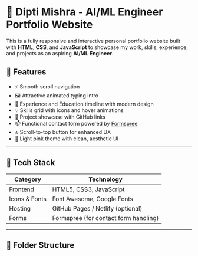 # 💼 Dipti Mishra - AI/ML Engineer Portfolio Website

This is a fully responsive and interactive personal portfolio website built with **HTML**, **CSS**, and **JavaScript** to showcase my work, skills, experience, and projects as an aspiring **AI/ML Engineer**.

## 🚀 Features

- ⚡ Smooth scroll navigation
- 🖼️ Attractive animated typing intro
- 💼 Experience and Education timeline with modern design
- 💡 Skills grid with icons and hover animations
- 📂 Project showcase with GitHub links
- 📫 Functional contact form powered by [Formspree](https://formspree.io)
- 🔝 Scroll-to-top button for enhanced UX
- 🎨 Light pink theme with clean, aesthetic UI

---

## 🧠 Tech Stack

| Category      | Technology       |
|---------------|------------------|
| Frontend      | HTML5, CSS3, JavaScript |
| Icons & Fonts | Font Awesome, Google Fonts |
| Hosting       | GitHub Pages / Netlify (optional) |
| Forms         | Formspree (for contact form handling) |

---

## 📁 Folder Structure

